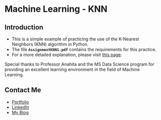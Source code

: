 # Machine Learning - KNN

## Introduction
- This is a simple example of practicing the use of the K-Nearest Neighbors (KNN) algorithm in Python.
- The file **`AssignmentKNN1.pdf`** contains the requirements for this practice.
- For a more detailed explanation, please visit [this page](https://hackmd.io/@hungkaihsin/ByiBK0Mtkg).

Special thanks to Professor Anahita and the MS Data Science program for providing an excellent learning environment in the field of Machine Learning.

## Contact Me
- [Portfolio](https://hungkaihsin.github.io)
- [LinkedIn](https://www.linkedin.com/in/kai-hsin-hung/)
- [My Blog](https://hackmd.io/FnS8p0EpTxKxyf3nzP2kEw?both)